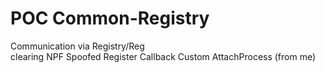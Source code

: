 # POC Common-Registry

  Communication via Registry/Reg  
  clearing NPF 
  Spoofed Register Callback 
  Custom AttachProcess (from me)
  
